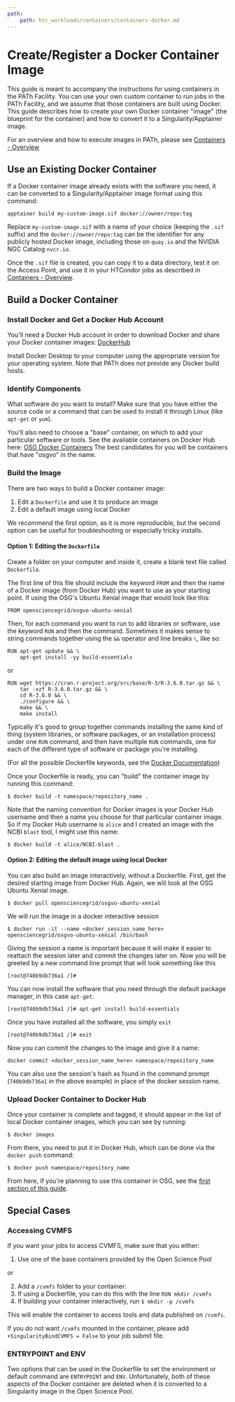 ```yaml
---
path:
    path: htc_workloads/containers/containers-docker.md
---
```


Create/Register a Docker Container Image 
========================================

This guide is meant to accompany the instructions for using containers 
in the PATh Facility.  You can use your own custom container to run jobs in the 
PATh Facility, and we assume that those containers are built using Docker.  This 
guide describes how to create your own Docker container "image" (the blueprint for 
the container) and how to convert it to a Singularity/Apptainer image. 

For an overview and how to execute images in PATh, please see
[Containers - Overview][osg-containers]

## Use an Existing Docker Container

If a Docker container image already exists with the software you need, it can 
be converted to a Singularity/Apptainer image format using this command: 

	apptainer build my-custom-image.sif docker://owner/repo:tag

Replace `my-custom-image.sif` with a name of your choice (keeping the `.sif` suffix) 
and the `docker://owner/repo:tag` can be the identifier for any publicly hosted 
Docker image, including those on `quay.io` and the NVIDIA NGC Catalog `nvcr.io`. 

Once the `.sif` file is created, you can copy it to a data directory, 
test it on the Access Point,
and use it in your HTCondor jobs as described in
[Containers - Overview][osg-containers].

## Build a Docker Container

### Install Docker and Get a Docker Hub Account

You'll need a Docker Hub account in order to download Docker and share your 
Docker container images: [DockerHub](https://hub.docker.com/)

Install Docker Desktop to your computer using the appropriate version for your 
operating system. Note that PATh does not provide any Docker build hosts.

### Identify Components

What software do you want to install? Make sure that you have either the source 
code or a command that can be used to install it through Linux (like `apt-get` or 
`yum`). 

You'll also need to choose a "base" container, on which to add your particular 
software or tools. 
See the available containers on Docker Hub here: 
[OSG Docker Containers](https://hub.docker.com/u/opensciencegrid)
The best candidates for you will be containers that have "osgvo" in the name. 

### Build the Image

There are two ways to build a Docker container image: 

1. Edit a `Dockerfile` and use it to produce an image
2. Edit a default image using local Docker

We recommend the first option, as it is more reproducible, but the second option 
can be useful for troubleshooting or especially tricky installs. 

#### Option 1: Editing the `Dockerfile`

Create a folder on your computer and inside it, create a blank text file 
called `Dockerfile`.  

The first line of this file should include the keyword `FROM` and then 
the name of a Docker image (from Docker Hub) you want 
to use as your starting point. If using the OSG's Ubuntu Xenial image that 
would look like this: 

	FROM opensciencegrid/osgvo-ubuntu-xenial

Then, for each command you want to run to add libraries or software, use the 
keyword `RUN` and then the command. Sometimes it makes sense to string 
commands together using the `&&` operator and line breaks `\`, like so:

	RUN apt-get update && \
	    apt-get install -yy build-essentials

or

	RUN wget https://cran.r-project.org/src/base/R-3/R-3.6.0.tar.gz && \
	    tar -xzf R-3.6.0.tar.gz && \
	    cd R-3.6.0 && \
	    ./configure && \
	    make && \
	    make install

Typically it's good to group together commands installing the same kind of thing 
(system libraries, or software packages, or an installation process) under one `RUN` command, 
and then have multiple `RUN` commands, one for each of the different type of 
software or package you're installing. 

(For all the possible Dockerfile keywords, see the [Docker Documentation](https://docs.docker.com/engine/reference/builder/))

Once your Dockerfile is ready, you can "build" the container image by running this command: 

    $ docker build -t namespace/repository_name .

Note that the naming convention for Docker images is your Docker Hub username and then 
a name you choose for that particular container image. So if my Docker Hub username 
is `alice` and I created an image with the NCBI `blast` tool, I might use this name: 

    $ docker build -t alice/NCBI-blast .


#### Option 2: Editing the default image using local Docker

You can also build an image interactively, without a Dockerfile. First, get 
the desired starting image from Docker Hub. Again, we will
look at the OSG Ubuntu Xenial image. 

    $ docker pull opensciencegrid/osgvo-ubuntu-xenial

We will run the image in a docker interactive session

    $ docker run -it --name <docker_session_name_here> opensciencegrid/osgvo-ubuntu-xenial /bin/bash

Giving the session a name is important because it will make it easier to 
reattach the session later and commit the changes later on. Now you will 
be greeted by a new command line prompt that will look something like this

    [root@740b9db736a1 /]#

You can now install the software that you need through the default package 
manager, in this case `apt-get`. 

    [root@740b9db736a1 /]# apt-get install build-essentials

Once you have installed all the software, you simply `exit`

    [root@740b9db736a1 /]# exit

Now you can commit the changes to the image and give it a name: 

    docker commit <docker_session_name_here> namespace/repository_name

You can also use the session's hash as found in the command prompt (`740b9db736a1` 
in the above example) in place of the docker session name. 

### Upload Docker Container to Docker Hub

Once your container is complete and tagged, it should appear in the list of local Docker 
container images, which you can see by running:

	$ docker images

From there, you need to put it in Docker Hub, which can be done via the `docker push` 
command:

	$ docker push namespace/repository_name

From here, if you're planning to use this container in OSG, see the 
[first section of this guide](use-an-existing-docker-container). 

## Special Cases

### Accessing CVMFS

If you want your jobs to access CVMFS, make sure that you either: 

1. Use one of the base containers provided by the Open Science Pool

or

2. Add a `/cvmfs` folder to your container: 
  1. If using a Dockerfile, you can do this with the line `RUN mkdir /cvmfs`
  2. If building your container interactively, run `$ mkdir -p /cvmfs`

This will enable the container to access 
tools and data published on `/cvmfs`. 

If you do not want `/cvmfs` mounted 
in the container, please add `+SingularityBindCVMFS = False` to your job submit file.

### ENTRYPOINT and ENV

Two options that can be used in the Dockerfile to set the environment or 
default command are `ENTRYPOINT` and `ENV`. Unfortunately, both of these 
aspects of the Docker container are deleted when it is converted to a 
Singularity image in the Open Science Pool.

[osg-containers]: containers
